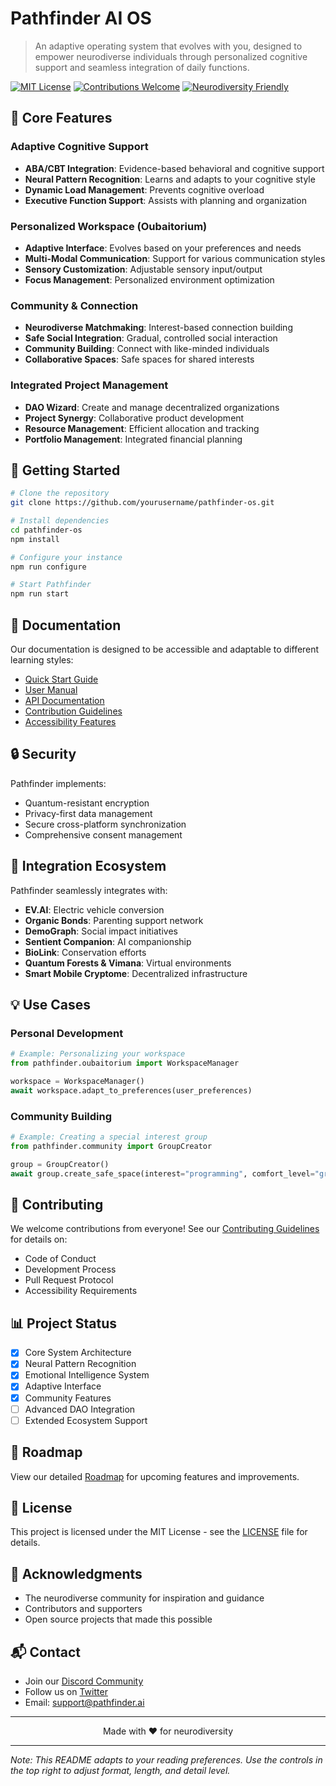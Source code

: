# Pathfinder AI OS

> An adaptive operating system that evolves with you, designed to empower neurodiverse individuals through personalized cognitive support and seamless integration of daily functions.

[![MIT License](https://img.shields.io/badge/License-MIT-blue.svg)](https://opensource.org/licenses/MIT)
[![Contributions Welcome](https://img.shields.io/badge/contributions-welcome-brightgreen.svg?style=flat)](CONTRIBUTING.md)
[![Neurodiversity Friendly](https://img.shields.io/badge/neurodiversity-friendly-purple.svg)](ACCESSIBILITY.md)

## 🌟 Core Features

### Adaptive Cognitive Support
- **ABA/CBT Integration**: Evidence-based behavioral and cognitive support
- **Neural Pattern Recognition**: Learns and adapts to your cognitive style
- **Dynamic Load Management**: Prevents cognitive overload
- **Executive Function Support**: Assists with planning and organization

### Personalized Workspace (Oubaitorium)
- **Adaptive Interface**: Evolves based on your preferences and needs
- **Multi-Modal Communication**: Support for various communication styles
- **Sensory Customization**: Adjustable sensory input/output
- **Focus Management**: Personalized environment optimization

### Community & Connection
- **Neurodiverse Matchmaking**: Interest-based connection building
- **Safe Social Integration**: Gradual, controlled social interaction
- **Community Building**: Connect with like-minded individuals
- **Collaborative Spaces**: Safe spaces for shared interests

### Integrated Project Management
- **DAO Wizard**: Create and manage decentralized organizations
- **Project Synergy**: Collaborative product development
- **Resource Management**: Efficient allocation and tracking
- **Portfolio Management**: Integrated financial planning

## 🚀 Getting Started

```bash
# Clone the repository
git clone https://github.com/yourusername/pathfinder-os.git

# Install dependencies
cd pathfinder-os
npm install

# Configure your instance
npm run configure

# Start Pathfinder
npm run start
```

## 📖 Documentation

Our documentation is designed to be accessible and adaptable to different learning styles:

- [Quick Start Guide](docs/quick-start.md)
- [User Manual](docs/user-manual.md)
- [API Documentation](docs/api.md)
- [Contribution Guidelines](CONTRIBUTING.md)
- [Accessibility Features](ACCESSIBILITY.md)

## 🔒 Security

Pathfinder implements:
- Quantum-resistant encryption
- Privacy-first data management
- Secure cross-platform synchronization
- Comprehensive consent management

## 🤝 Integration Ecosystem

Pathfinder seamlessly integrates with:
- **EV.AI**: Electric vehicle conversion
- **Organic Bonds**: Parenting support network
- **DemoGraph**: Social impact initiatives
- **Sentient Companion**: AI companionship
- **BioLink**: Conservation efforts
- **Quantum Forests & Vimana**: Virtual environments
- **Smart Mobile Cryptome**: Decentralized infrastructure

## 💡 Use Cases

### Personal Development
```python
# Example: Personalizing your workspace
from pathfinder.oubaitorium import WorkspaceManager

workspace = WorkspaceManager()
await workspace.adapt_to_preferences(user_preferences)
```

### Community Building
```python
# Example: Creating a special interest group
from pathfinder.community import GroupCreator

group = GroupCreator()
await group.create_safe_space(interest="programming", comfort_level="gradual")
```

## 🌈 Contributing

We welcome contributions from everyone! See our [Contributing Guidelines](CONTRIBUTING.md) for details on:
- Code of Conduct
- Development Process
- Pull Request Protocol
- Accessibility Requirements

## 📊 Project Status

- [x] Core System Architecture
- [x] Neural Pattern Recognition
- [x] Emotional Intelligence System
- [x] Adaptive Interface
- [x] Community Features
- [ ] Advanced DAO Integration
- [ ] Extended Ecosystem Support

## 🎯 Roadmap

View our detailed [Roadmap](ROADMAP.md) for upcoming features and improvements.

## 📄 License

This project is licensed under the MIT License - see the [LICENSE](LICENSE) file for details.

## 🙏 Acknowledgments

- The neurodiverse community for inspiration and guidance
- Contributors and supporters
- Open source projects that made this possible

## 📬 Contact

- Join our [Discord Community](link_to_discord)
- Follow us on [Twitter](link_to_twitter)
- Email: support@pathfinder.ai

---

<p align="center">
Made with ❤️ for neurodiversity
</p>

---

*Note: This README adapts to your reading preferences. Use the controls in the top right to adjust format, length, and detail level.*
